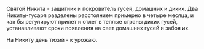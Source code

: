 Святой Никита - защитник и покровитель гусей, домашних и диких. Два Никиты-гусаря разделены расстоянием примерно в четыре месяца, и как бы регулируют прилет и отлет в теплые страны диких гусей, устанавливают сроки появления на свет домашних гусей и забоя их.

На Никиту день тихий - к урожаю.